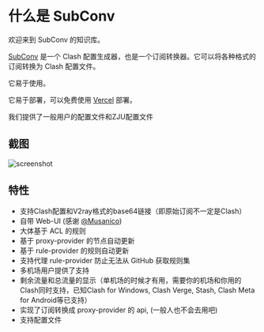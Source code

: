 # 什么是 SubConv

欢迎来到 SubConv 的知识库。

[SubConv](https://github.com/SubConv/SubConv) 是一个 Clash 配置生成器，也是一个订阅转换器。它可以将各种格式的订阅转换为 Clash 配置文件。  

它易于使用。  

它易于部署，可以免费使用 [Vercel](https://vercel.com) 部署。  

我们提供了一般用户的配置文件和ZJU配置文件

## 截图

![screenshot](/assets/screenshot.png)

## 特性

- 支持Clash配置和V2ray格式的base64链接（即原始订阅不一定是Clash）
- 自带 Web-UI (感谢 [@Musanico](https://github.com/musanico))
- 大体基于 ACL 的规则
- 基于 proxy-provider 的节点自动更新
- 基于 rule-provider 的规则自动更新
- 支持代理 rule-provider 防止无法从 GitHub 获取规则集
- 多机场用户提供了支持
- 剩余流量和总流量的显示（单机场的时候才有用，需要你的机场和你用的Clash同时支持，已知Clash for Windows, Clash Verge, Stash, Clash Meta for Android等已支持）
- 实现了订阅转换成 proxy-provider 的 api, (一般人也不会去用吧)
- 支持配置文件
